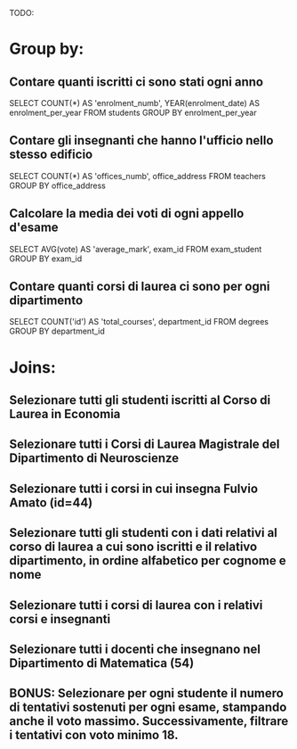 TODO:

# Group by:

## Contare quanti iscritti ci sono stati ogni anno
SELECT COUNT(*) AS 'enrolment_numb', YEAR(enrolment_date) AS enrolment_per_year
FROM students
GROUP BY enrolment_per_year

## Contare gli insegnanti che hanno l'ufficio nello stesso edificio
SELECT COUNT(*) AS 'offices_numb',  office_address
FROM teachers
GROUP BY office_address 

## Calcolare la media dei voti di ogni appello d'esame
SELECT AVG(vote) AS 'average_mark',  exam_id
FROM exam_student
GROUP BY exam_id 

## Contare quanti corsi di laurea ci sono per ogni dipartimento
SELECT COUNT('id') AS 'total_courses',  department_id
FROM degrees
GROUP BY department_id 

# Joins:

## Selezionare tutti gli studenti iscritti al Corso di Laurea in Economia
## Selezionare tutti i Corsi di Laurea Magistrale del Dipartimento di Neuroscienze
## Selezionare tutti i corsi in cui insegna Fulvio Amato (id=44)
## Selezionare tutti gli studenti con i dati relativi al corso di laurea a cui sono iscritti e il relativo dipartimento, in ordine alfabetico per cognome e nome
## Selezionare tutti i corsi di laurea con i relativi corsi e insegnanti
## Selezionare tutti i docenti che insegnano nel Dipartimento di Matematica (54)
## BONUS: Selezionare per ogni studente il numero di tentativi sostenuti per ogni esame, stampando anche il voto massimo. Successivamente, filtrare i tentativi con voto minimo 18.